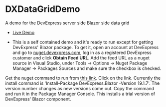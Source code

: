 # DXDataGridDemo
A demo for the DevExpress server side Blazor side data grid

* [Live Demo](http://siteauditor.net/dxdatagriddemo/MasterDetail)

* This is a self contained demo and it's ready to run except for getting DevExpress' Blazor package. To get it, open an account at DevExpress and go to [nuget.devexpress.com](https://nuget.devexpress.com), log in as a registered DevExpress customer and click **Obtain Feed URL**. Add the feed URL as a nuget source in Visual Studio, under Tools -> Options -> Nuget Package Manager -> Packages Sources and make sure the checkbox is checked. 

Get the nuget command to run from [this link](https://nuget.devexpress.com/packages?q=blazor). Click on the link. Currently the install command is 'Install-Package DevExpress.Blazor -Version 19.1.7'. The version number changes as new versions come out. Copy the command and run it in the Package Manager Console. This installs a trial version of DevExpress' Blazor component. 

